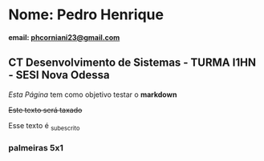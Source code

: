 # Nome: Pedro Henrique

#### email: phcorniani23@gmail.com

## CT Desenvolvimento de Sistemas - TURMA I1HN - SESI Nova Odessa

*Esta Página* tem como objetivo testar o **markdown**

~~Este texto será taxado~~

Esse texto é <sub>subescrito</sub>

### palmeiras 5x1
